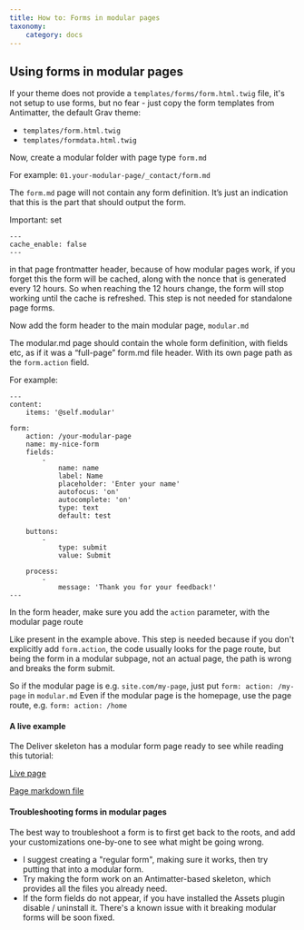 ```yaml
---
title: How to: Forms in modular pages
taxonomy:
    category: docs
---
```


## Using forms in modular pages

If your theme does not provide a `templates/forms/form.html.twig` file, it's not setup to use forms, but no fear - just copy the form templates from Antimatter, the default Grav theme:

- `templates/form.html.twig`
- `templates/formdata.html.twig`

Now, create a modular folder with page type `form.md`

For example: `01.your-modular-page/_contact/form.md`

The `form.md` page will not contain any form definition. It’s just an indication that this is the part that should output the form.

Important: set

```
---
cache_enable: false
---
```

in that page frontmatter header, because of how modular pages work, if you forget this the form will be cached, along with the nonce that is generated every 12 hours. So when reaching the 12 hours change, the form will stop working until the cache is refreshed. This step is not needed for standalone page forms.

Now add the form header to the main modular page, `modular.md`

The modular.md page should contain the whole form definition, with fields etc, as if it was a “full-page” form.md file header. With its own page path as the `form.action` field.

For example:

```
---
content:
    items: '@self.modular'

form:
    action: /your-modular-page
    name: my-nice-form
    fields:
        -
            name: name
            label: Name
            placeholder: 'Enter your name'
            autofocus: 'on'
            autocomplete: 'on'
            type: text
            default: test

    buttons:
        -
            type: submit
            value: Submit

    process:
        -
            message: 'Thank you for your feedback!'
---

```

In the form header, make sure you add the `action` parameter, with the modular page route

Like present in the example above.
This step is needed because if you don't explicitly add `form.action`, the code usually looks for the page route, but being the form in a modular subpage, not an actual page, the path is wrong and breaks the form submit.

So if the modular page is e.g. `site.com/my-page`, just put `form: action: /my-page` in `modular.md`
Even if the modular page is the homepage, use the page route, e.g. `form: action: /home`

#### A live example

The Deliver skeleton has a modular form page ready to see while reading this tutorial:

[Live page](http://demo.getgrav.org/deliver-skeleton/contact)

[Page markdown file](https://github.com/getgrav/grav-skeleton-deliver-site/blob/develop/pages/07.contact/modular_alt.md)

#### Troubleshooting forms in modular pages

The best way to troubleshoot a form is to first get back to the roots, and add your customizations one-by-one to see what might be going wrong.

- I suggest creating a "regular form", making sure it works, then try putting that into a modular form.
- Try making the form work on an Antimatter-based skeleton, which provides all the files you already need.
- If the form fields do not appear, if you have installed the Assets plugin disable / uninstall it. There's a known issue with it breaking modular forms will be soon fixed.
